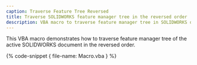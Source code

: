 ```yaml
---
caption: Traverse Feature Tree Reversed
title: Traverse SOLIDWORKS feature manager tree in the reversed order
description: VBA macro to traverse feature manager tree in SOLIDWORKS document in the reversed order
---
```


This VBA macro demonstrates how to traverse feature manager tree of the active SOLIDWORKS document in the reversed order.

{% code-snippet { file-name: Macro.vba } %}